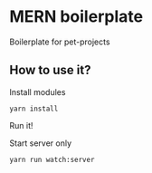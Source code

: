 # MERN boilerplate
Boilerplate for pet-projects

## How to use it?
Install modules
```
yarn install
```
Run it!

Start server only
```
yarn run watch:server
```
